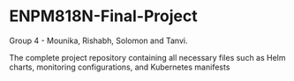 # ENPM818N-Final-Project
Group 4 - Mounika, Rishabh, Solomon and Tanvi.


The complete project repository containing all necessary files such as Helm charts, monitoring configurations, and Kubernetes manifests
